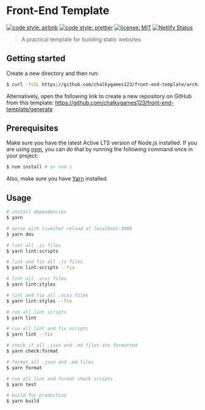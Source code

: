 # Front-End Template

[![code style: airbnb](https://badgen.net/badge/code%20style/airbnb/ff5a5f?icon=airbnb)](https://github.com/airbnb/javascript)
[![code style: prettier](https://img.shields.io/badge/code_style-prettier-ff69b4.svg)](https://github.com/prettier/prettier)
[![license: MIT](https://img.shields.io/github/license/chalkygames123/front-end-template.svg)](https://opensource.org/licenses/MIT)
[![Netlify Status](https://api.netlify.com/api/v1/badges/f464261d-62a9-4b11-9503-148eff317bb0/deploy-status)](https://app.netlify.com/sites/front-end-template-chalkygames123/deploys)

> A practical template for building static websites

## Getting started

Create a new directory and then run:

```bash
$ curl -fsSL https://github.com/chalkygames123/front-end-template/archive/master.tar.gz | tar -xz --strip-components=1
```

Alternatively, open the following link to create a new repository on GitHub from this template: https://github.com/chalkygames123/front-end-template/generate

## Prerequisites

Make sure you have the latest Active LTS version of Node.js installed. If you are using [nvm](https://github.com/nvm-sh/nvm), you can do that by running the following command once in your project:

```bash
$ nvm install # or nvm i
```

Also, make sure you have [Yarn](https://yarnpkg.com) installed.

## Usage

```bash
# install dependencies
$ yarn

# serve with live/hot reload at localhost:3000
$ yarn dev

# lint all .js files
$ yarn lint:scripts

# lint and fix all .js files
$ yarn lint:scripts --fix

# lint all .scss files
$ yarn lint:styles

# lint and fix all .scss files
$ yarn lint:styles --fix

# run all lint scripts
$ yarn lint

# run all lint and fix scripts
$ yarn lint --fix

# check if all .json and .md files are formatted
$ yarn check:format

# format all .json and .md files
$ yarn format

# run all lint and format check scripts
$ yarn test

# build for production
$ yarn build
```
